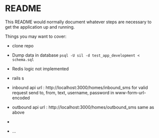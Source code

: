 # README

This README would normally document whatever steps are necessary to get the
application up and running.

Things you may want to cover:

* clone repo

* Dump data in database `psql -U sil -d test_app_development < schema.sql`

* Redis logic not implemented
* rails s

* inbound api url : http://localhost:3000/homes/inbound_sms
	for valid request send to, from, text, username, password in www-form-url-encoded

* outbound api url : http://localhost:3000/homes/outbound_sms
	same as above

* 

* ...
